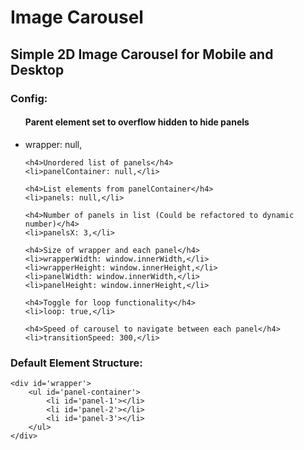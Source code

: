 <h1>Image Carousel</h1>
<h2>Simple 2D Image Carousel for Mobile and Desktop</h2>
<h3>Config:</h3>
<ul>
	<h4>Parent element set to overflow hidden to hide panels</h4>
	<li>wrapper: null,</li>

	<h4>Unordered list of panels</h4>
    <li>panelContainer: null,</li>

    <h4>List elements from panelContainer</h4>
    <li>panels: null,</li>

    <h4>Number of panels in list (Could be refactored to dynamic number)</h4>
    <li>panelsX: 3,</li>       

    <h4>Size of wrapper and each panel</h4>
    <li>wrapperWidth: window.innerWidth,</li>
    <li>wrapperHeight: window.innerHeight,</li>
    <li>panelWidth: window.innerWidth,</li>
    <li>panelHeight: window.innerHeight,</li>

    <h4>Toggle for loop functionality</h4>
    <li>loop: true,</li>

    <h4>Speed of carousel to navigate between each panel</h4>
    <li>transitionSpeed: 300,</li>
</ul>

<h3>Default Element Structure:</h3>
<pre><code>&lt;div id='wrapper'&gt;
    &lt;ul id='panel-container'&gt;
        &lt;li id='panel-1'&gt;&lt;/li&gt;
        &lt;li id='panel-2'&gt;&lt;/li&gt;
        &lt;li id='panel-3'&gt;&lt;/li&gt;
    &lt;/ul&gt;
&lt;/div&gt;
</code></pre>